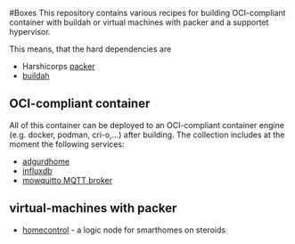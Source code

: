<!--- 
    @author: Gregor A. Segner <gregor.segner@gmail.com>
    @license: BSD-3
--->

#Boxes
This repository contains various recipes for building OCI-compliant container 
with buildah or virtual machines with packer and a supportet hypervisor.

This means, that the hard dependencies are
  * Harshicorps [packer](https://www.packer.io)
  * [buildah](https://buildah.io)

## OCI-compliant container
All of this container can be deployed to an OCI-compliant container engine 
(e.g. docker, podman, cri-o,...) after building. The collection includes
at the moment the following services:
  * [adgurdhome](./container/adguardhome.sh)
  * [influxdb](./container/influxdb.sh)
  * [mowquitto MQTT broker](./container/mosquitt.sh)

## virtual-machines with packer
  * [homecontrol](./packer/homecontrol/README.md) - a logic node for smarthomes on steroids